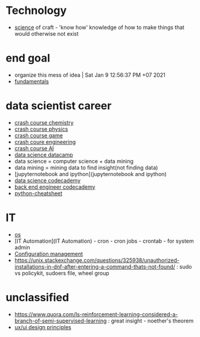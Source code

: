 # Technology
* [science](science) of craft - 'know how' knowledge of how to make things that would otherwise not exist
# end goal
* organize this mess of idea | Sat Jan  9 12:56:37 PM +07 2021
* [fundamentals](fundamentals)

# data scientist career
* [crash course chemistry](crash-course-chemistry)
* [crash course physics](crash-course-physics)
* [crash course game](crash-course-game)
* [crash coure engineering](crash-cour-engineering)
* [crash course AI](crash-course-AI)
* [data science datacamp](data-science-datacamp)
* data science = computer science + data mining
* data mining = mining data to find insight(not finding data)
* [jupyternotebook and ipython](jupyternotebook and ipython)
* [data science codecademy](data-science-codecademy)
* [back end engineer codecademy](back-end-engineer-codecademy)
* [python-cheatsheet](https://www.codecademy.com/learn/paths/data-science/tracks/dscp-python-fundamentals/modules/dscp-python-lists/cheatsheet)

# IT
* [os](os)
* [IT Automation](IT Automation) - cron - cron jobs - crontab - for system admin
* [Configuration management](cm) 
* https://unix.stackexchange.com/questions/325938/unauthorized-installations-in-dnf-after-entering-a-command-thats-not-found/ : sudo vs policykit, sudoers file, wheel group

# unclassified
* https://www.quora.com/Is-reinforcement-learning-considered-a-branch-of-semi-supervised-learning : great insight - noether's theorem
* [ux/ui design principles](https://www.springboard.com/blog/ux-design-principles/)
